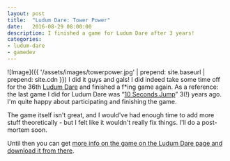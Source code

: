 ```yaml
---
layout: post
title:  "Ludum Dare: Tower Power"
date:   2016-08-29 08:00:00
description: I finished a game for Ludum Dare after 3 years!
categories:
- ludum-dare
- gamedev
---
```


![Image]({{ '/assets/images/towerpower.jpg' | prepend: site.baseurl | prepend: site.cdn }})
I did it guys and gals! I did indeed take some time off for the 36th [Ludum Dare][ludumdare] and finished a f*ing game again. 
As a reference: the last game I did for Ludum Dare was “[10 Seconds Jump][10secondsjump]” 3(!) years ago. 
I'm quite happy about participating and finishing the game. 

The game itself isn't great, and I would've had enough time to add more stuff theoretically - but I felt like it 
wouldn't really fix things. I'll do a post-mortem soon.

Until then you can get [more info on the game on the Ludum Dare page and download it from there][game].


[ludumdare]: http://ludumdare.com/compo/
[10secondsjump]: http://ludumdare.com/compo/ludum-dare-27/?action=preview&uid=7316
[game]: http://ludumdare.com/compo/ludum-dare-36/?action=preview&uid=7316

